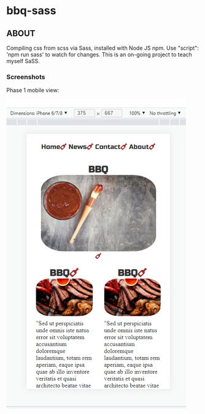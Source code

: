 # bbq-sass

## ABOUT

Compiling css from scss via Sass, installed with Node JS npm. Use "script": 'npm run sass' to watch for changes. This is an on-going project to teach myself SaSS.

### Screenshots

Phase 1 mobile view:

![mobile](BBQiphone.png)